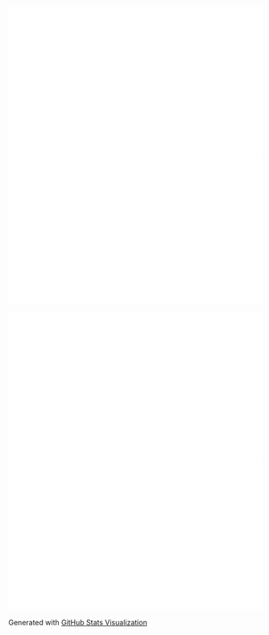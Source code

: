 ![](https://raw.githubusercontent.com/GRAYgoose124/GRAYgoose124/master/generated/overview.svg#gh-dark-mode-only)
![](https://raw.githubusercontent.com/GRAYgoose124/GRAYgoose124/master/generated/overview.svg#gh-light-mode-only)

![](https://raw.githubusercontent.com/GRAYgoose124/GRAYgoose124/master/generated/languages.svg#gh-dark-mode-only)
![](https://raw.githubusercontent.com/GRAYgoose124/GRAYgoose124/master/generated/languages.svg#gh-light-mode-only)

Generated with [GitHub Stats Visualization](https://github.com/jstrieb/github-stats)
